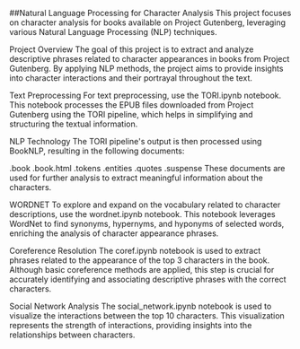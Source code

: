 ##Natural Language Processing for Character Analysis
This project focuses on character analysis for books available on Project Gutenberg, leveraging various Natural Language Processing (NLP) techniques.

Project Overview
The goal of this project is to extract and analyze descriptive phrases related to character appearances in books from Project Gutenberg. By applying NLP methods, the project aims to provide insights into character interactions and their portrayal throughout the text.

Text Preprocessing
For text preprocessing, use the TORI.ipynb notebook. This notebook processes the EPUB files downloaded from Project Gutenberg using the TORI pipeline, which helps in simplifying and structuring the textual information.

NLP Technology
The TORI pipeline's output is then processed using BookNLP, resulting in the following documents:

.book
.book.html
.tokens
.entities
.quotes
.suspense
These documents are used for further analysis to extract meaningful information about the characters.

WORDNET
To explore and expand on the vocabulary related to character descriptions, use the wordnet.ipynb notebook. This notebook leverages WordNet to find synonyms, hypernyms, and hyponyms of selected words, enriching the analysis of character appearance phrases.

Coreference Resolution
The coref.ipynb notebook is used to extract phrases related to the appearance of the top 3 characters in the book. Although basic coreference methods are applied, this step is crucial for accurately identifying and associating descriptive phrases with the correct characters.

Social Network Analysis
The social_network.ipynb notebook is used to visualize the interactions between the top 10 characters. This visualization represents the strength of interactions, providing insights into the relationships between characters.

